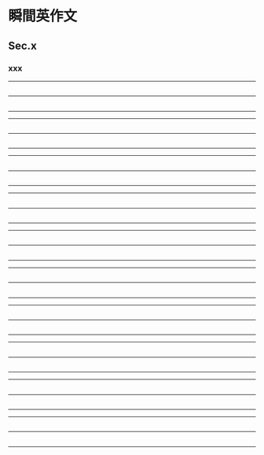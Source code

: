 # 瞬間英作文
## Sec.x
### xxx
***
<!-- 1 -->
## 
---
## 
***
***
<!-- 2 -->
## 
---
## 
***
***
<!-- 3 -->
## 
---
## 
***
***
<!-- 4 -->
## 
---
## 
***
***
<!-- 5 -->
## 
---
## 
***
***
<!-- 6 -->
## 
---
## 
***
***
<!-- 7 -->
## 
---
## 
***
***
<!-- 8 -->
## 
---
## 
***
***
<!-- 9 -->
## 
---
## 
***
***
<!-- 10 -->
## 
---
## 
***
